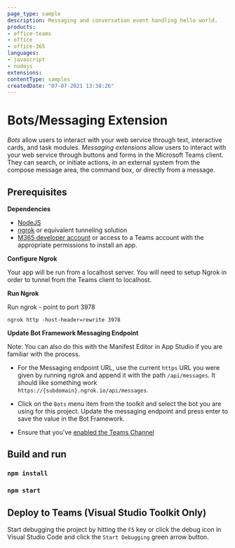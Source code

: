 ```yaml
---
page_type: sample
description: Messaging and conversation event handling hello world.
products:
- office-teams
- office
- office-365
languages:
- javascript
- nodejs
extensions:
contentType: samples
createdDate: "07-07-2021 13:38:26"
---
```


# Bots/Messaging Extension

*Bots* allow users to interact with your web service through text, interactive cards, and task modules. *Messaging extensions* allow users to interact with your web service through buttons and forms in the Microsoft Teams client. They can search, or initiate actions, in an external system from the compose message area, the command box, or directly from a message.

## Prerequisites

**Dependencies**
-  [NodeJS](https://nodejs.org/en/)
-  [ngrok](https://ngrok.com/) or equivalent tunneling solution
-  [M365 developer account](https://docs.microsoft.com/en-us/microsoftteams/platform/concepts/build-and-test/prepare-your-o365-tenant) or access to a Teams account with the appropriate permissions to install an app.

**Configure Ngrok**

Your app will be run from a localhost server. You will need to setup Ngrok in order to tunnel from the Teams client to localhost. 

**Run Ngrok**

Run ngrok - point to port 3978

`ngrok http -host-header=rewrite 3978`

**Update Bot Framework Messaging Endpoint**

  Note: You can also do this with the Manifest Editor in App Studio if you are familiar with the process.

- For the Messaging endpoint URL, use the current `https` URL you were given by running ngrok and append it with the path `/api/messages`. It should like something work `https://{subdomain}.ngrok.io/api/messages`.

- Click on the `Bots` menu item from the toolkit and select the bot you are using for this project.  Update the messaging endpoint and press enter to save the value in the Bot Framework.

- Ensure that you've [enabled the Teams Channel](https://docs.microsoft.com/en-us/azure/bot-service/channel-connect-teams?view=azure-bot-service-4.0)

## Build and run

### `npm install`

### `npm start`

## Deploy to Teams (Visual Studio Toolkit Only)
Start debugging the project by hitting the `F5` key or click the debug icon in Visual Studio Code and click the `Start Debugging` green arrow button.



